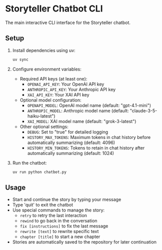# Storyteller Chatbot CLI

The main interactive CLI interface for the Storyteller chatbot.

## Setup

1. Install dependencies using uv:
   ```bash
   uv sync
   ```

2. Configure environment variables:
   - Required API keys (at least one):
     - `OPENAI_API_KEY`: Your OpenAI API key
     - `ANTHROPIC_API_KEY`: Your Anthropic API key
     - `XAI_API_KEY`: Your XAI API key
   - Optional model configuration:
     - `OPENAPI_MODEL`: OpenAI model name (default: "gpt-4.1-mini")
     - `ANTHROPIC_MODEL`: Anthropic model name (default: "claude-3-5-haiku-latest")
     - `XAI_MODEL`: XAI model name (default: "grok-3-latest")
   - Other optional settings:
     - `DEBUG`: Set to "true" for detailed logging
     - `HISTORY_MAX_TOKENS`: Maximum tokens in chat history before automatically summarizing (default: 4096)
     - `HISTORY_MIN_TOKENS`: Tokens to retain in chat history after automatically summarizing (default: 1024)

3. Run the chatbot:
   ```bash
   uv run python chatbot.py
   ```

## Usage

- Start and continue the story by typing your message
- Type 'quit' to exit the chatbot
- Use special commands to manage the story:
  - `retry` to retry the last interaction
  - `rewind` to go back in the conversation
  - `fix [instructions]` to fix the last message
  - `rewrite [text]` to rewrite specific text
  - `chapter [title]` to start a new chapter
- Stories are automatically saved to the repository for later continuation 